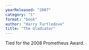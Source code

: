 ```yaml
---
yearReleased: "2007"
category: "t"
format: "book"
author: "Harry Turtledove"
title: "The Gladiator"
---
```

Tied for the 2008 Prometheus Award.
 